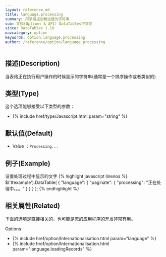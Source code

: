 ```yaml
---
layout: reference_md
title: language.processing
summary: 用来描述加载进度的字符串
sub: 文档(Options & API) DataTables中文网
since: DataTables 1.10
navcategory: option
keywords: option,language.processing
author: /reference/option/language.processing
---
```


## 描述(Description)

当表格正在执行用户操作的时候显示的字符串(通常是一个排序操作或者类似的)


## 类型(Type)
这个选项能够接受以下类型的参数：

- {% include href/type/Javascript.html param="string" %}


## 默认值(Default)
- Value ：`Processing...`

 
## 例子(Example)

设置处理过程中显示的文字
{% highlight javascript linenos %}
$('#example').DataTable( {
    "language": {
        "paginate": {
          "processing": "正在处理中。。。"
        }
      }
} );
{% endhighlight %}

 
## 相关属性(Related)
下面的选项是直接相关的，也可能是您的应用程序的开发非常有用。

Options

- {% include href/option/Internationalisation.html param="language" %}
- {% include href/option/Internationalisation.html param="language.loadingRecords" %}
